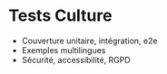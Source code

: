 # Tests Culture

- Couverture unitaire, intégration, e2e
- Exemples multilingues
- Sécurité, accessibilité, RGPD
